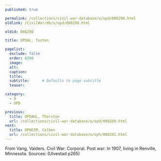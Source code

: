 ```yaml
---
published: true

permalink: /collections/civil-war-database/o/opd/008290.html
oldlink: /CivilWar/db/o/opd/008290.html

oldid: 008290

title: OPDAL, Tosten

pagelist:
  exclude: false
  order: 8290
  image: 
  alt:
  caption:
  title:
  subtitle:      # Defaults to page subtitle
  teaser:

category: 
  - O 
  - OPD

previous:
  title: OPDAHL, Thorston
  url: /collections/civil-war-database/o/opd/008289.html  
next:
  title: OPHEIM, Colben
  url: /collections/civil-war-database/o/oph/008291.html   
---
```

From Vang, Valders. Civil War: Corporal. Post war: In 1907, living in Renville, Minnesota. Sources: (Ulvestad p265)